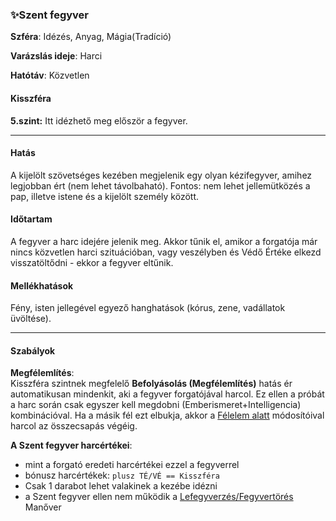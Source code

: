 ### ✨Szent fegyver


**Szféra**: Idézés, Anyag, Mágia(Tradíció)

**Varázslás ideje**: Harci

**Hatótáv**: Közvetlen

#### Kisszféra

**5.szint:** Itt idézhető meg először a fegyver.

---
#### Hatás

 A kijelölt szövetséges kezében megjelenik egy olyan kézifegyver, amihez legjobban ért (nem lehet távolbaható). Fontos: nem lehet jellemütközés a pap, illetve istene és a kijelölt személy között.

#### Időtartam

A fegyver a harc idejére jelenik meg. Akkor tűnik el, amikor a forgatója már nincs közvetlen harci szituációban, vagy veszélyben és Védő Értéke elkezd visszatöltődni - ekkor a fegyver eltűnik.

#### Mellékhatások

Fény, isten jellegével egyező hanghatások (kórus, zene, vadállatok üvöltése).

---
#### Szabályok

**Megfélemlítés**:\
Kisszféra szintnek megfelelő **Befolyásolás (Megfélemlítés)** hatás ér automatikusan mindenkit, aki a fegyver forgatójával harcol. Ez ellen a próbát a harc során csak egyszer kell megdobni (Emberismeret+Intelligencia) kombinációval. Ha a másik fél ezt elbukja, akkor a [Félelem alatt](../065_01_harci_helyzetek.md#félelem-alatt) módosítóival harcol az összecsapás végéig.

**A Szent fegyver harcértékei**:
- mint a forgató eredeti harcértékei ezzel a fegyverrel
- bónusz harcértékek: `plusz TÉ/VÉ == Kisszféra`
- Csak 1 darabot lehet valakinek a kezébe idézni
- a Szent fegyver ellen nem működik  a [Lefegyverzés/Fegyvertörés](../066_05_altalanos_manoverek.md#lefegyverzés--fegyvertörés) Manőver
